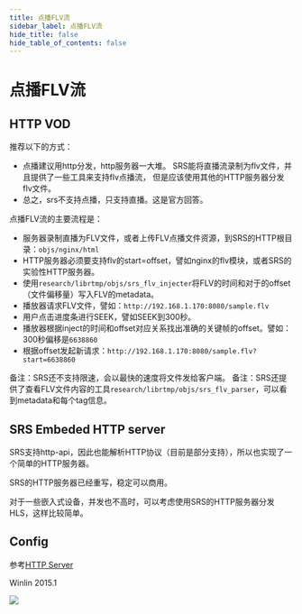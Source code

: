 ```yaml
---
title: 点播FLV流
sidebar_label: 点播FLV流
hide_title: false
hide_table_of_contents: false
---
```


# 点播FLV流

## HTTP VOD

推荐以下的方式：
* 点播建议用http分发，http服务器一大堆。
SRS能将直播流录制为flv文件，并且提供了一些工具来支持flv点播流，
但是应该使用其他的HTTP服务器分发flv文件。
* 总之，srs不支持点播，只支持直播。这是官方回答。

点播FLV流的主要流程是：

* 服务器录制直播为FLV文件，或者上传FLV点播文件资源，到SRS的HTTP根目录：`objs/nginx/html`
* HTTP服务器必须要支持flv的start=offset，譬如nginx的flv模块，或者SRS的实验性HTTP服务器。
* 使用`research/librtmp/objs/srs_flv_injecter`将FLV的时间和对于的offset（文件偏移量）写入FLV的metadata。
* 播放器请求FLV文件，譬如：`http://192.168.1.170:8080/sample.flv`
* 用户点击进度条进行SEEK，譬如SEEK到300秒。
* 播放器根据inject的时间和offset对应关系找出准确的关键帧的offset。譬如：300秒偏移是`6638860`
* 根据offset发起新请求：`http://192.168.1.170:8080/sample.flv?start=6638860`

备注：SRS还不支持限速，会以最快的速度将文件发给客户端。
备注：SRS还提供了查看FLV文件内容的工具`research/librtmp/objs/srs_flv_parser`，可以看到metadata和每个tag信息。

## SRS Embeded HTTP server

SRS支持http-api，因此也能解析HTTP协议（目前是部分支持），所以也实现了一个简单的HTTP服务器。

SRS的HTTP服务器已经重写，稳定可以商用。

对于一些嵌入式设备，并发也不高时，可以考虑使用SRS的HTTP服务器分发HLS，这样比较简单。

## Config

参考[HTTP Server](./http-server#config)

Winlin 2015.1

![](https://ossrs.net/gif/v1/sls.gif?site=ossrs.io&path=/lts/doc/zh/v5/flv-vod-stream)


